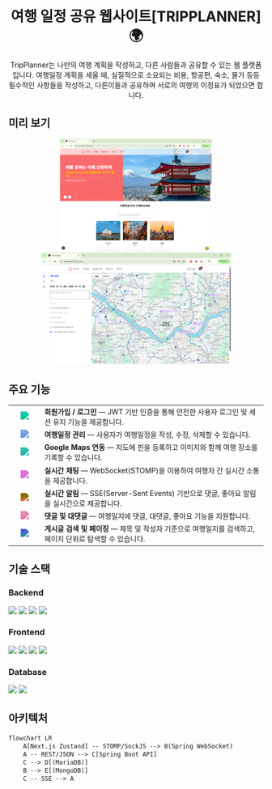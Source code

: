 <div align="center">
  <h1>여행 일정 공유 웹사이트[TRIPPLANNER]🌍</h1>
  
  TripPlanner는 나만의 여행 계획을 작성하고, 다른 사람들과 공유할 수 있는 웹 플랫폼입니다. 여행일정 계획을 세울 때, 실질적으로 소요되는 비용, 항공편, 숙소, 물가 등등 필수적인 사항들을 작성하고, 다른이들과 공유하며 서로의 여행의 이정표가 되었으면 합니다.

</div>

## 미리 보기

<div align="center">
  <img src="./images/main.png" width="300" alt="시작 화면" />
  <img src="./images/info.png" width="375" alt="사용자 정보 화면" />
</div>


## 주요 기능

<table> <tr> <td width="50" align="center"> <img src="https://cdn.jsdelivr.net/gh/lucide-icons/lucide/icons/user-check.svg" width="22" style="filter: invert(36%) sepia(98%) saturate(623%) hue-rotate(120deg) brightness(92%) contrast(88%);" /> </td> <td><b>회원가입 / 로그인</b> — JWT 기반 인증을 통해 안전한 사용자 로그인 및 세션 유지 기능을 제공합니다.</td> </tr> <tr> <td align="center"> <img src="https://cdn.jsdelivr.net/gh/lucide-icons/lucide/icons/plane.svg" width="22" style="filter: invert(36%) sepia(98%) saturate(623%) hue-rotate(190deg) brightness(95%) contrast(90%);" /> </td> <td><b>여행일정 관리</b> — 사용자가 여행일정을 작성, 수정, 삭제할 수 있습니다.</td> </tr> <tr> <td align="center"> <img src="https://cdn.jsdelivr.net/gh/lucide-icons/lucide/icons/map-pin.svg" width="22" style="filter: invert(41%) sepia(93%) saturate(347%) hue-rotate(125deg) brightness(95%) contrast(85%);" /> </td> <td><b>Google Maps 연동</b> — 지도에 핀을 등록하고 이미지와 함께 여행 장소를 기록할 수 있습니다.</td> </tr> <tr> <td align="center"> <img src="https://cdn.jsdelivr.net/gh/lucide-icons/lucide/icons/message-circle.svg" width="22" style="filter: invert(40%) sepia(92%) saturate(548%) hue-rotate(240deg) brightness(90%) contrast(92%);" /> </td> <td><b>실시간 채팅</b> — WebSocket(STOMP)을 이용하여 여행자 간 실시간 소통을 제공합니다.</td> </tr> <tr> <td align="center"> <img src="https://cdn.jsdelivr.net/gh/lucide-icons/lucide/icons/bell.svg" width="22" style="filter: invert(68%) sepia(50%) saturate(830%) hue-rotate(15deg) brightness(98%) contrast(92%);" /> </td> <td><b>실시간 알림</b> — SSE(Server-Sent Events) 기반으로 댓글, 좋아요 알림을 실시간으로 제공합니다.</td> </tr> <tr> <td align="center"> <img src="https://cdn.jsdelivr.net/gh/lucide-icons/lucide/icons/message-square.svg" width="22" style="filter: invert(28%) sepia(90%) saturate(380%) hue-rotate(290deg) brightness(94%) contrast(90%);" /> </td> <td><b>댓글 및 대댓글</b> — 여행일지에 댓글, 대댓글, 좋아요 기능을 지원합니다.</td> </tr> <tr> <td align="center"> <img src="https://cdn.jsdelivr.net/gh/lucide-icons/lucide/icons/search.svg" width="22" style="filter: invert(70%) sepia(45%) saturate(830%) hue-rotate(195deg) brightness(98%) contrast(90%);" /> </td> <td><b>게시글 검색 및 페이징</b> — 제목 및 작성자 기준으로 여행일지를 검색하고, 페이지 단위로 탐색할 수 있습니다.</td> </tr> </table>

## 기술 스택

<p align="left"> 
    <h3>Backend</h3>
    <img src="https://img.shields.io/badge/Spring%20Boot-6DB33F?style=flat-square&logo=springboot&logoColor=white"/> 
    <img src="https://img.shields.io/badge/WebSocket(STOMP)-4B32C3?style=flat-square&logo=stomp&logoColor=white"/> 
    <img src="https://img.shields.io/badge/Spring%20Data%20JPA-59666C?style=flat-square&logo=spring&logoColor=white"/> 
    <img src="https://img.shields.io/badge/WebFlux-6DB33F?style=flat-square&logo=spring&logoColor=white"/> 
</p>

<p align="left">
    <h3>Frontend</h3>
    <img src="https://img.shields.io/badge/Next.js-000000?style=flat-square&logo=nextdotjs&logoColor=white"/>
    <img src="https://img.shields.io/badge/TypeScript-3178C6?style=flat-square&logo=typescript&logoColor=white"/>
    <img src="https://img.shields.io/badge/Zustand-764ABC?style=flat-square&logo=react&logoColor=white"/>
    <img src="https://img.shields.io/badge/TailwindCSS-06B6D4?style=flat-square&logo=tailwindcss&logoColor=white"/>
 </p>
 
<p align="left">
    <h3>Database</h3>
    <img src="https://img.shields.io/badge/MariaDB-003545?style=flat-square&logo=mariadb&logoColor=white"/> 
    <img src="https://img.shields.io/badge/MongoDB-47A248?style=flat-square&logo=mongodb&logoColor=white"/> 
</p>


## 아키텍처

```mermaid
flowchart LR
    A[Next.js Zustand] -- STOMP/SockJS --> B(Spring WebSocket)
    A -- REST/JSON --> C[Spring Boot API]
    C --> D[(MariaDB)]
    B --> E[(MongoDB)]
    C -- SSE --> A
```


